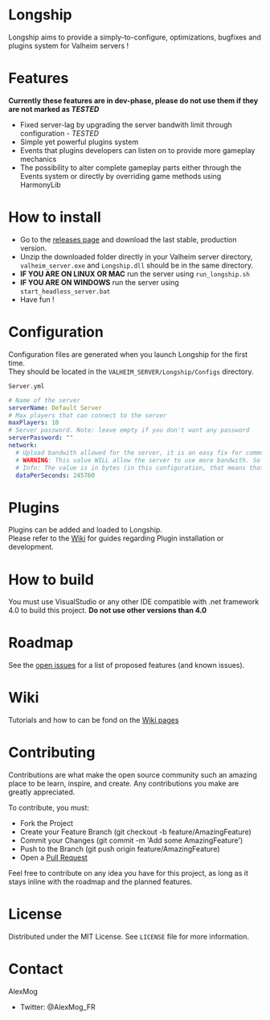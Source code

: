 # Longship
Longship aims to provide a simply-to-configure, optimizations, bugfixes and plugins system for Valheim servers !

# Features
**Currently these features are in dev-phase, please do not use them if they are not marked as *TESTED***  
* Fixed server-lag by upgrading the server bandwith limit through configuration - *TESTED*
* Simple yet powerful plugins system
* Events that plugins developers can listen on to provide more gameplay mechanics
* The possibility to alter complete gameplay parts either through the Events system or directly by overriding game methods using HarmonyLib

# How to install
* Go to the [releases page](https://github.com/AlexMog/Longship/releases) and download the last stable, production version.
* Unzip the downloaded folder directly in your Valheim server directory, `valheim_server.exe` and `Longship.dll` should be in the same directory.
* **IF YOU ARE ON LINUX OR MAC** run the server using `run_longship.sh`
* **IF YOU ARE ON WINDOWS** run the server using `start_headless_server.bat`
* Have fun !

# Configuration
Configuration files are generated when you launch Longship for the first time.  
They should be located in the `VALHEIM_SERVER/Longship/Configs` directory.

`Server.yml`
```yaml
# Name of the server
serverName: Default Server
# Max players that can connect to the server
maxPlayers: 10
# Server password. Note: leave empty if you don't want any password
serverPassword: ""
network:
  # Upload bandwith allowed for the server, it is an easy fix for common lag problems, if you are lagging, you can augment this value.
  # WARNING: This value WILL allow the server to use more bandwith. So be careful.
  # Info: The value is in bytes (in this configuration, that means that the server is limited to ~250 Ko/s)
  dataPerSeconds: 245760
```

# Plugins
Plugins can be added and loaded to Longship.  
Please refer to the [Wiki](https://github.com/AlexMog/Longship/wiki) for guides regarding Plugin installation or development.

# How to build
You must use VisualStudio or any other IDE compatible with .net framework 4.0 to build this project. **Do not use other versions than 4.0**  

# Roadmap
See the [open issues](https://github.com/AlexMog/Longship/issues) for a list of proposed features (and known issues).

# Wiki
Tutorials and how to can be fond on the [Wiki pages](https://github.com/AlexMog/Longship/wiki)

# Contributing
Contributions are what make the open source community such an amazing place to be learn, inspire, and create. Any contributions you make are greatly appreciated.

To contribute, you must:
* Fork the Project
* Create your Feature Branch (git checkout -b feature/AmazingFeature)
* Commit your Changes (git commit -m 'Add some AmazingFeature')
* Push to the Branch (git push origin feature/AmazingFeature)
* Open a [Pull Request](https://github.com/AlexMog/Longship/pulls)

Feel free to contribute on any idea you have for this project, as long as it stays inline with the roadmap and the planned features.

# License
Distributed under the MIT License. See `LICENSE` file for more information.

# Contact
AlexMog
* Twitter: @AlexMog_FR
